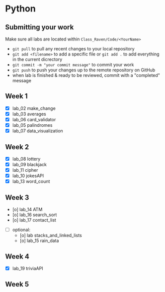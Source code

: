 # Python
## Submitting your work

Make sure all labs are located within `Class_Raven/Code/<YourName>`
- `git pull` to pull any recent changes to your local repository
- `git add <filename>` to add a specific file or `git add .` to add everything in the current dicrectory
- `git commit -m "your commit message"` to commit your work
- `git push` to push your changes up to the remote repository on GitHub
- when lab is finished & ready to be reviewed, commit with a "completed" message

## Week 1
- [x] lab_02 make_change
- [x] lab_03 averages
- [x] lab_06 card_validator
- [x] lab_05 palindromes
- [x] lab_07 data_visualization
## Week 2
- [x] lab_08 lottery
- [x] lab_09 blackjack
- [x] lab_11 cipher
- [x] lab_10 jokesAPI
- [x] lab_13 word_count
## Week 3
- [o] lab_14 ATM
- [o] lab_16 search_sort
- [o] lab_17 contact_list
- [ ] optional:
  - [o] lab stacks_and_linked_lists
  - [o] lab_15 rain_data
## Week 4
- [x] lab_19 triviaAPI
## Week 5
